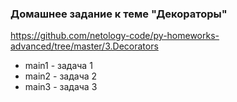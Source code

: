 ### Домашнее задание к теме "Декораторы"

https://github.com/netology-code/py-homeworks-advanced/tree/master/3.Decorators  

- main1 - задача 1
- main2 - задача 2
- main3 - задача 3